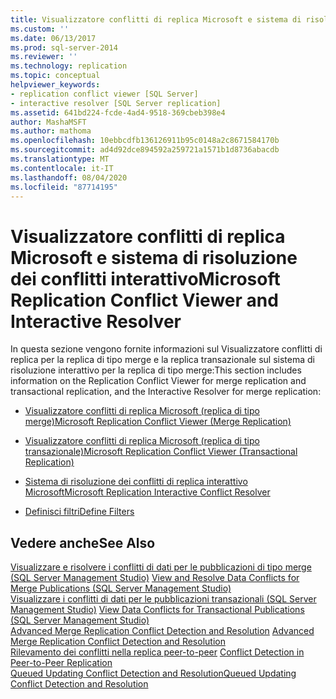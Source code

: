 ```yaml
---
title: Visualizzatore conflitti di replica Microsoft e sistema di risoluzione dei conflitti interattivo | Microsoft Docs
ms.custom: ''
ms.date: 06/13/2017
ms.prod: sql-server-2014
ms.reviewer: ''
ms.technology: replication
ms.topic: conceptual
helpviewer_keywords:
- replication conflict viewer [SQL Server]
- interactive resolver [SQL Server replication]
ms.assetid: 641bd224-fcde-4ad4-9518-369cbeb398e4
author: MashaMSFT
ms.author: mathoma
ms.openlocfilehash: 10ebbcdfb136126911b95c0148a2c8671584170b
ms.sourcegitcommit: ad4d92dce894592a259721a1571b1d8736abacdb
ms.translationtype: MT
ms.contentlocale: it-IT
ms.lasthandoff: 08/04/2020
ms.locfileid: "87714195"
---
```

# <a name="microsoft-replication-conflict-viewer-and-interactive-resolver"></a><span data-ttu-id="4b537-102">Visualizzatore conflitti di replica Microsoft e sistema di risoluzione dei conflitti interattivo</span><span class="sxs-lookup"><span data-stu-id="4b537-102">Microsoft Replication Conflict Viewer and Interactive Resolver</span></span>
  <span data-ttu-id="4b537-103">In questa sezione vengono fornite informazioni sul Visualizzatore conflitti di replica per la replica di tipo merge e la replica transazionale sul sistema di risoluzione interattivo per la replica di tipo merge:</span><span class="sxs-lookup"><span data-stu-id="4b537-103">This section includes information on the Replication Conflict Viewer for merge replication and transactional replication, and the Interactive Resolver for merge replication:</span></span>  
  
-   [<span data-ttu-id="4b537-104">Visualizzatore conflitti di replica Microsoft &#40;replica di tipo merge&#41;</span><span class="sxs-lookup"><span data-stu-id="4b537-104">Microsoft Replication Conflict Viewer &#40;Merge Replication&#41;</span></span>](microsoft-replication-conflict-viewer-merge-replication.md)  
  
-   [<span data-ttu-id="4b537-105">Visualizzatore conflitti di replica Microsoft &#40;replica di tipo transazionale&#41;</span><span class="sxs-lookup"><span data-stu-id="4b537-105">Microsoft Replication Conflict Viewer &#40;Transactional Replication&#41;</span></span>](microsoft-replication-conflict-viewer-transactional-replication.md)  
  
-   [<span data-ttu-id="4b537-106">Sistema di risoluzione dei conflitti di replica interattivo Microsoft</span><span class="sxs-lookup"><span data-stu-id="4b537-106">Microsoft Replication Interactive Conflict Resolver</span></span>](microsoft-replication-interactive-conflict-resolver.md)  
  
-   [<span data-ttu-id="4b537-107">Definisci filtri</span><span class="sxs-lookup"><span data-stu-id="4b537-107">Define Filters</span></span>](define-filters.md)  
  
## <a name="see-also"></a><span data-ttu-id="4b537-108">Vedere anche</span><span class="sxs-lookup"><span data-stu-id="4b537-108">See Also</span></span>  
 <span data-ttu-id="4b537-109">[Visualizzare e risolvere i conflitti di dati per le pubblicazioni di tipo merge &#40;SQL Server Management Studio&#41;](view-and-resolve-data-conflicts-for-merge-publications.md) </span><span class="sxs-lookup"><span data-stu-id="4b537-109">[View and Resolve Data Conflicts for Merge Publications &#40;SQL Server Management Studio&#41;](view-and-resolve-data-conflicts-for-merge-publications.md) </span></span>  
 <span data-ttu-id="4b537-110">[Visualizzare i conflitti di dati per le pubblicazioni transazionali &#40;SQL Server Management Studio&#41;](view-data-conflicts-for-transactional-publications-sql-server-management-studio.md) </span><span class="sxs-lookup"><span data-stu-id="4b537-110">[View Data Conflicts for Transactional Publications &#40;SQL Server Management Studio&#41;](view-data-conflicts-for-transactional-publications-sql-server-management-studio.md) </span></span>  
 <span data-ttu-id="4b537-111">[Advanced Merge Replication Conflict Detection and Resolution](merge/advanced-merge-replication-conflict-detection-and-resolution.md) </span><span class="sxs-lookup"><span data-stu-id="4b537-111">[Advanced Merge Replication Conflict Detection and Resolution](merge/advanced-merge-replication-conflict-detection-and-resolution.md) </span></span>  
 <span data-ttu-id="4b537-112">[Rilevamento dei conflitti nella replica peer-to-peer](transactional/peer-to-peer-conflict-detection-in-peer-to-peer-replication.md) </span><span class="sxs-lookup"><span data-stu-id="4b537-112">[Conflict Detection in Peer-to-Peer Replication](transactional/peer-to-peer-conflict-detection-in-peer-to-peer-replication.md) </span></span>  
 [<span data-ttu-id="4b537-113">Queued Updating Conflict Detection and Resolution</span><span class="sxs-lookup"><span data-stu-id="4b537-113">Queued Updating Conflict Detection and Resolution</span></span>](transactional/updatable-subscriptions-queued-updating-conflict-resolution.md)   

  
  
